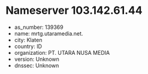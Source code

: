 # Nameserver 103.142.61.44

* as_number: 139369
* name: mrtg.utaramedia.net.
* city: Klaten
* country: ID
* organization: PT. UTARA NUSA MEDIA
* version: Unknown
* dnssec: Unknown
